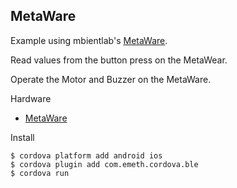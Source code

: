 ## MetaWare

Example using mbientlab's [MetaWare](http://mbientlab.com/product/).

Read values from the button press on the MetaWear.

Operate the Motor and Buzzer on the MetaWare.

Hardware

 * [MetaWare](http://mbientlab.com/product/)

Install

    $ cordova platform add android ios
    $ cordova plugin add com.emeth.cordova.ble
    $ cordova run

